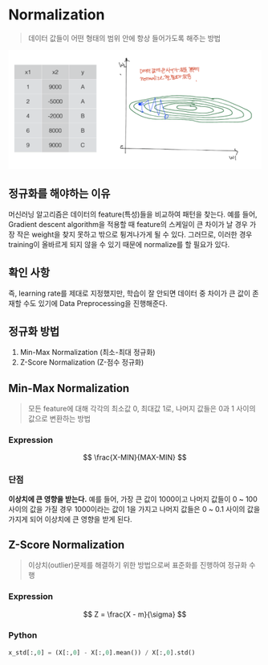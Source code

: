 # Normalization
> 데이터 값들이 어떤 형태의 범위 안에 항상 들어가도록 해주는 방법

<img src="img/data_diff.png" style="width: 600px"/>

## 정규화를 해야하는 이유
머신러닝 알고리즘은 데이터의 feature(특성)들을 비교하여 패턴을 찾는다.
예를 들어, Gradient descent algorithm을 적용할 때 feature의 스케일이 큰 차이가 날 경우 가장 작은 weight을 찾지 못하고 밖으로 튕겨나가게 될 수 있다. 그러므로, 이러한 경우 training이 올바르게 되지 않을 수 있기 때문에 normalize를 할 필요가 있다. 

## 확인 사항
즉, learning rate를 제대로 지정했지만, 학습이 잘 안되면 데이터 중 차이가 큰 값이 존재할 수도 있기에 Data Preprocessing을 진행해준다. 

## 정규화 방법
1. Min-Max Normalization (최소-최대 정규화)
2. Z-Score Normalization (Z-점수 정규화) 

## Min-Max Normalization 
> 모든 feature에 대해 각각의 최소값 0, 최대값 1로, 나머지 값들은 0과 1 사이의 값으로 변환하는 방법 

### Expression

$$
\frac{X-MIN}{MAX-MIN}
$$

### 단점
<strong>이상치에 큰 영향을 받는다.</strong>
예를 들어, 가장 큰 값이 1000이고 나머지 값들이 0 ~ 100 사이의 값을 가질 경우 1000이라는 값이 1을 가지고 나머지 값들은 0 ~ 0.1 사이의 값을 가지게 되어 이상치에 큰 영향을 받게 된다. 

## Z-Score Normalization
> 이상치(outlier)문제를 해결하기 위한 방법으로써 표준화를 진행하여 정규화 수행

### Expression

$$
Z = \frac{X - m}{\sigma}
$$

### Python
```python 
x_std[:,0] = (X[:,0] - X[:,0].mean()) / X[:,0].std()
```
